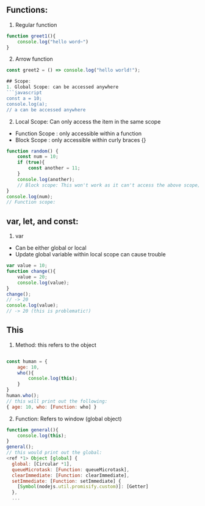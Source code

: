 
## Functions:
1. Regular function
```javascript
function greet1(){
    console.log("hello word~")
}
```
2. Arrow function
```javascript
const greet2 = () => console.log("hello world!");

## Scope:
1. Global Scope: can be accessed anywhere
```javascript
const a = 10;
console.log(a);
// a can be accessed anywhere
```
2. Local Scope: Can only access the item in the same scope
* Function Scope : only accessible within a function
* Block Scope : only accessible within curly braces {}

```javascript
function random() {
    const num = 10;
    if (true){
        const another = 11;
    }
    console.log(another);
    // Block scope: This won't work as it can't access the above scope;
}
console.log(num);
// Function scope:
```

## var, let, and const:
1. var
* Can be either global or local
* Update global variable within local scope can cause trouble
```javascript
var value = 10;
function change(){
    value = 20;
    console.log(value);
}
change();
// -> 20
console.log(value);
// -> 20 (this is problematic!)
```

## This
1. Method: this refers to the object
```javascript
```
```javascript
const human = {
    age: 10,
    who(){
        console.log(this);
    }
}
human.who();
// this will print out the following:
{ age: 10, who: [Function: who] }
```

2. Function: Refers to window (global object)
```javascript
function general(){
    console.log(this);
}
general();
// this would print out the global:
<ref *1> Object [global] {
  global: [Circular *1],
  queueMicrotask: [Function: queueMicrotask],
  clearImmediate: [Function: clearImmediate],
  setImmediate: [Function: setImmediate] {
    [Symbol(nodejs.util.promisify.custom)]: [Getter]
  },
  ...
```

